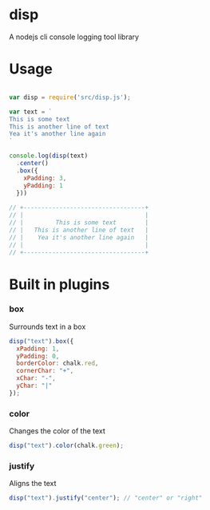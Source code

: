 # disp

A nodejs cli console logging tool library

# Usage

```javascript

var disp = require('src/disp.js');

var text = `
This is some text
This is another line of text
Yea it's another line again
`

console.log(disp(text)
  .center()
  .box({
    xPadding: 3,
    yPadding: 1
  }))
  
// +----------------------------------+
// |                                  |
// |         This is some text        |
// |   This is another line of text   |
// |    Yea it's another line again   |
// |                                  |
// +----------------------------------+
```

# Built in plugins

### box
Surrounds text in a box
```javascript
disp("text").box({
  xPadding: 1,
  yPadding: 0,
  borderColor: chalk.red,
  cornerChar: "+",
  xChar: "-",
  yChar: "|"
});
```

### color
Changes the color of the text
```javascript
disp("text").color(chalk.green);
```

### justify
Aligns the text
```javascript
disp("text").justify("center"); // "center" or "right"
```
